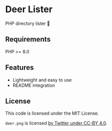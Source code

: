 # Deer Lister
PHP directory lister 🦌

## Requirements
PHP >= 8.0

## Features
 - Lightweight and easy to use
 - README integration

## License

This code is licensed under the MIT License.

`deer.png` is licensed [by Twitter under CC-BY 4.0](https://github.com/twitter/twemoji#license).
